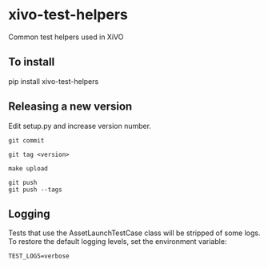 xivo-test-helpers
=================

Common test helpers used in XiVO

To install
----------

pip install xivo-test-helpers


Releasing a new version
-----------------------

Edit setup.py and increase version number.

    git commit

    git tag <version>

    make upload

    git push
    git push --tags


Logging
-------

Tests that use the AssetLaunchTestCase class will be stripped of some logs. To restore the default logging levels, set the environment variable:

    TEST_LOGS=verbose
